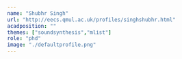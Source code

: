 ```yaml
---
name: "Shubhr Singh"
url: "http://eecs.qmul.ac.uk/profiles/singhshubhr.html"
acadposition: ""
themes: ["soundsynthesis","mlist"]
role: "phd"
image: "./defaultprofile.png"
---
```

